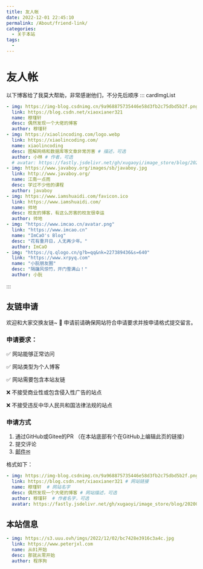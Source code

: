 ```yaml
---
title: 友人帐
date: 2022-12-01 22:45:10
permalink: /About/friend-link/
categories:
  - 关于本站
tags:
  - 
---
```



# 友人帐


以下博客给了我莫大帮助，非常感谢他们，不分先后顺序
::: cardImgList
```yaml
- img: https://img-blog.csdnimg.cn/9a968875735446e58d3fb2c75dbd5b2f.png
  link: https://blog.csdn.net/xiaoxianer321
  name: 穆瑾轩
  desc: 偶然发现一个大佬的博客
  author: 穆瑾轩
- img: https://xiaolincoding.com/logo.webp
  link: https://xiaolincoding.com/
  name: xiaolincoding
  desc: 图解网络和数据库等文章非常厉害 # 描述，可选
  author: 小林 # 作者，可选
  # avatar: https://fastly.jsdelivr.net/gh/xugaoyi/image_store/blog/20200103123203.jpg # 头像，可选
- img: https://www.javaboy.org/images/sb/javaboy.jpg
  link: http://www.javaboy.org/
  name: 江南一点雨
  desc: 学过不少他的课程
  author: javaboy
- img: https://www.iamshuaidi.com/favicon.ico
  link: https://www.iamshuaidi.com/
  name: 帅地
  desc: 校友的博客，有这么厉害的校友很幸运
  author: 帅地
- img: "https://www.imcao.cn/avatar.png"
  link: "https://www.imcao.cn"
  name: "ImCaO's Blog"
  desc: "花有重开日，人无再少年。"  
  author: ImCaO
- img: "https://q.qlogo.cn/g?b=qq&nk=227389436&s=640"
  link: "https://www.xrpyq.com"
  name: "小朊朋友圈"
  desc: "隔牖风惊竹，开门雪满山！" 
  author: 小朊 
```
:::

## 友链申请
欢迎和大家交换友链~ 🎉 申请前请确保网站符合申请要求并按申请格式提交留言。

### 申请要求：

✅ 网站能够正常访问

✅ 网站类型为个人博客

✅ 网站需要包含本站友链

❌ 不接受商业性或包含侵入性广告的站点

❌ 不接受违反中华人民共和国法律法规的站点

### 申请方式

1. 通过GitHub或Gitee的PR （在本站底部有个在GitHub上编辑此页的链接）
2. 提交评论
3. [邮件✉](mailto:peterjxl@qq.com)

格式如下：
```YAML
- img: https://img-blog.csdnimg.cn/9a968875735446e58d3fb2c75dbd5b2f.png # 网站logo
  link: https://blog.csdn.net/xiaoxianer321 # 网站链接
  name: 穆瑾轩  # 网站名字
  desc: 偶然发现一个大佬的博客 # 网站描述，可选
  author: 穆瑾轩  # 作者名字，可选
  avatar: https://fastly.jsdelivr.net/gh/xugaoyi/image_store/blog/20200103123203.jpg # 头像，可选
```
## 本站信息

```YAML
- img: https://s3.uuu.ovh/imgs/2022/12/02/bc7428e3916c3a4c.jpg
  link: https://www.peterjxl.com
  name: 从01开始
  desc: 那就从零开始
  author: 程序狗
```
